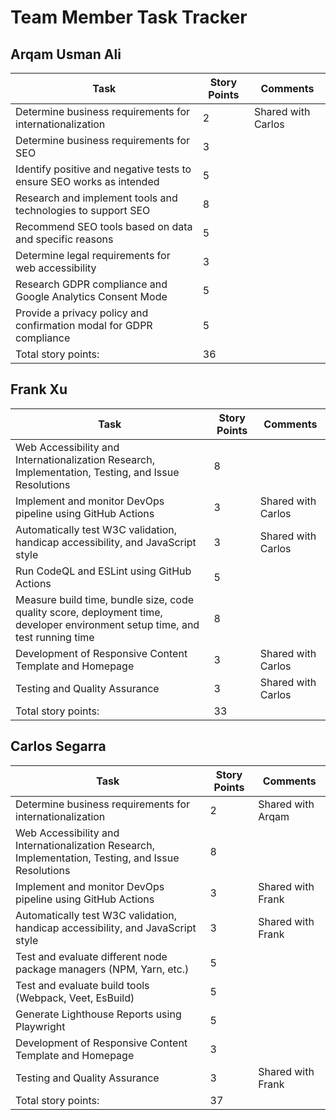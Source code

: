 # Team Member Task Tracker
## Arqam Usman Ali
| Task                                                                                                                          | Story Points | Comments           |
| ----------------------------------------------------------------------------------------------------------------------------- | ------------ | ------------------ |
| Determine business requirements for internationalization                                                                      | 2            | Shared with Carlos |
| Determine business requirements for SEO                                                                                       | 3            |                    |
| Identify positive and negative tests to ensure SEO works as intended                                                          | 5            |                    |
| Research and implement tools and technologies to support SEO                                                                  | 8            |                    |
| Recommend SEO tools based on data and specific reasons                                                                        | 5            |                    |
| Determine legal requirements for web accessibility                                                                            | 3            |                    |
| Research GDPR compliance and Google Analytics Consent Mode                                                                    | 5            |                    |
| Provide a privacy policy and confirmation modal for GDPR compliance                                                           | 5            |                    |
| Total story points:                                                                                                           | 36           |
## Frank Xu
| Task                                                                                                                          | Story Points | Comments           |
| ----------------------------------------------------------------------------------------------------------------------------- | ------------ | ------------------ |
| Web Accessibility and Internationalization Research, Implementation, Testing, and Issue Resolutions                           | 8            |                    |
| Implement and monitor DevOps pipeline using GitHub Actions                                                                    | 3            | Shared with Carlos |
| Automatically test W3C validation, handicap accessibility, and JavaScript style                                               | 3            | Shared with Carlos |
| Run CodeQL and ESLint using GitHub Actions                                                                                    | 5            |                    |
| Measure build time, bundle size, code quality score, deployment time, developer environment setup time, and test running time | 8            |                    |
| Development of Responsive Content Template and Homepage                                                                       | 3            | Shared with Carlos |
| Testing and Quality Assurance                                                                                                 | 3            | Shared with Carlos |
| Total story points:                                                                                                           | 33           |
## Carlos Segarra
| Task                                                                                                                          | Story Points | Comments           |
| ----------------------------------------------------------------------------------------------------------------------------- | ------------ | ------------------ |
| Determine business requirements for internationalization                                                                      | 2            | Shared with Arqam  |
| Web Accessibility and Internationalization Research, Implementation, Testing, and Issue Resolutions                           | 8            |                    |
| Implement and monitor DevOps pipeline using GitHub Actions                                                                    | 3            | Shared with Frank  |
| Automatically test W3C validation, handicap accessibility, and JavaScript style                                               | 3            | Shared with Frank  |
| Test and evaluate different node package managers (NPM, Yarn, etc.)                                                           | 5            |                    |
| Test and evaluate build tools (Webpack, Veet, EsBuild)                                                                        | 5            |                    |
| Generate Lighthouse Reports using Playwright                                                                                  | 5            |                    |
| Development of Responsive Content Template and Homepage                                                                       | 3            |                    |
| Testing and Quality Assurance                                                                                                 | 3            | Shared with Frank  |
| Total story points:                                                                                                           | 37           |
